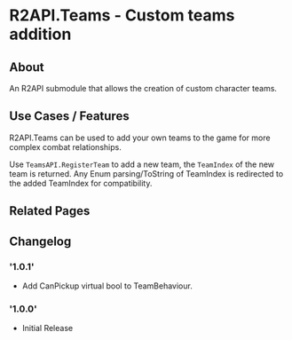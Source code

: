 # R2API.Teams - Custom teams addition

## About

An R2API submodule that allows the creation of custom character teams.

## Use Cases / Features

R2API.Teams can be used to add your own teams to the game for more complex combat relationships.

Use `TeamsAPI.RegisterTeam` to add a new team, the `TeamIndex` of the new team is returned. Any Enum parsing/ToString of TeamIndex is redirected to the added TeamIndex for compatibility.

## Related Pages

## Changelog

### '1.0.1'
* Add CanPickup virtual bool to TeamBehaviour.

### '1.0.0'
* Initial Release
